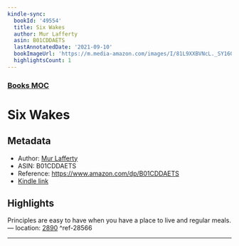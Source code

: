 ```yaml
---
kindle-sync:
  bookId: '49554'
  title: Six Wakes
  author: Mur Lafferty
  asin: B01CDDAETS
  lastAnnotatedDate: '2021-09-10'
  bookImageUrl: 'https://m.media-amazon.com/images/I/81L9XXBVNcL._SY160.jpg'
  highlightsCount: 1
---
```

### [Books MOC](Books%20MOC.md)

# Six Wakes

## Metadata
* Author: [Mur Lafferty](https://www.amazon.comundefined)
* ASIN: B01CDDAETS
* Reference: https://www.amazon.com/dp/B01CDDAETS
* [Kindle link](kindle://book?action=open&asin=B01CDDAETS)

## Highlights
Principles are easy to have when you have a place to live and regular meals. — location: [2890](kindle://book?action=open&asin=B01CDDAETS&location=2890) ^ref-28566

---
